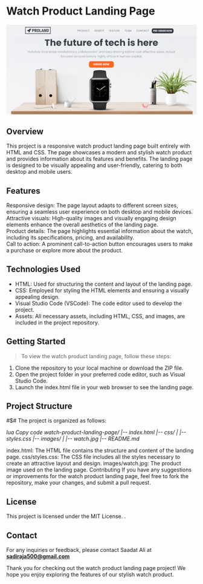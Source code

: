 # Watch Product Landing Page
![thumnail for watch product landing page](img/thumnail.JPG)
## Overview
This project is a responsive watch product landing page built entirely with HTML and CSS. The page showcases a modern and stylish watch product and provides information about its features and benefits. The landing page is designed to be visually appealing and user-friendly, catering to both desktop and mobile users.

## Features
Responsive design: The page layout adapts to different screen sizes, ensuring a seamless user experience on both desktop and mobile devices.  
Attractive visuals: High-quality images and visually engaging design elements enhance the overall aesthetics of the landing page.  
Product details: The page highlights essential information about the watch, including its specifications, pricing, and availability.  
Call to action: A prominent call-to-action button encourages users to make a purchase or explore more about the product.  

## Technologies Used

+ HTML: Used for structuring the content and layout of the landing page.
+ CSS: Employed for styling the HTML elements and ensuring a visually appealing design.
+ Visual Studio Code (VSCode): The code editor used to develop the project.
+ Assets: All necessary assets, including HTML, CSS, and images, are included in the project repository.

## Getting Started

>To view the watch product landing page, follow these steps:

1. Clone the repository to your local machine or download the ZIP file.  
1. Open the project folder in your preferred code editor, such as Visual Studio Code.  
1. Launch the index.html file in your web browser to see the landing page.  

## Project Structure

#$# The project is organized as follows:

_lua
Copy code
watch-product-landing-page/
|-- index.html
|-- css/
|   |-- styles.css
|-- images/
|   |-- watch.jpg
|-- README.md_


index.html: The HTML file contains the structure and content of the landing page.
css/styles.css: The CSS file includes all the styles necessary to create an attractive layout and design.
images/watch.jpg: The product image used on the landing page.
Contributing
If you have any suggestions or improvements for the watch product landing page, feel free to fork the repository, make your changes, and submit a pull request.

## License
This project is licensed under the MIT License.
.

## Contact
For any inquiries or feedback, please contact Saadat Ali at **sadiraja500@gmail.com**

Thank you for checking out the watch product landing page project! We hope you enjoy exploring the features of our stylish watch product.
